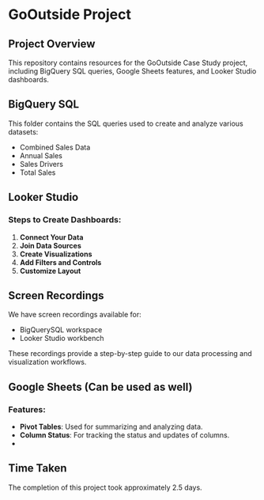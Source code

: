 # GoOutside Project

## Project Overview
This repository contains resources for the GoOutside Case Study project, including BigQuery SQL queries, Google Sheets features, and Looker Studio dashboards.

## BigQuery SQL
This folder contains the SQL queries used to create and analyze various datasets:
- Combined Sales Data
- Annual Sales
- Sales Drivers
- Total Sales

## Looker Studio
### Steps to Create Dashboards:
1. **Connect Your Data**
2. **Join Data Sources**
3. **Create Visualizations**
4. **Add Filters and Controls**
5. **Customize Layout**

## Screen Recordings
We have screen recordings available for:
- BigQuerySQL workspace
- Looker Studio workbench

These recordings provide a step-by-step guide to our data processing and visualization workflows.

## Google Sheets (Can be used as well)
### Features:
- **Pivot Tables**: Used for summarizing and analyzing data.
- **Column Status**: For tracking the status and updates of columns.
- 
## Time Taken
The completion of this project took approximately 2.5 days.

